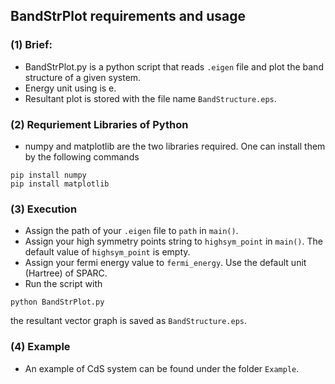 ## BandStrPlot requirements and usage
### (1) Brief:
* BandStrPlot.py is a python script that reads `.eigen` file and plot the band structure of a given system.
* Energy unit using is e.
* Resultant plot is stored with the file name `BandStructure.eps`.

### (2) Requriement Libraries of Python
* numpy and matplotlib are the two libraries required. One can install them by the following commands

```shell
pip install numpy
pip install matplotlib
```

### (3) Execution
* Assign the path of your `.eigen` file to `path` in `main()`.
* Assign your high symmetry points string to `highsym_point` in `main()`. The default value of `highsym_point` is empty.
* Assign your fermi energy value to `fermi_energy`. Use the default unit (Hartree) of SPARC.
* Run the script with 
```shell
python BandStrPlot.py
```
the resultant vector graph is saved as `BandStructure.eps`.

### (4) Example
* An example of CdS system can be found under the folder `Example`.
